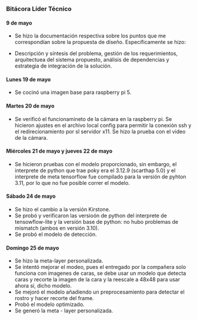 ### Bitácora Líder Técnico

#### 9 de mayo

- Se hizo la documentación respectiva sobre los puntos que me correspondían sobre la propuesta de diseño. Específicamente se hizo: 

- Descripción y síntesis del problema, gestión de los requerimientos, arquitectuea del sistema propuesto, análisis de dependencias y estrategia de integración de la solución.


#### Lunes 19 de mayo 

- Se cocinó una imagen base para raspberry pi 5. 

#### Martes 20 de mayo 

- Se verificó el funcionamineto de la cámara en la raspberry pi. Se hicieron ajustes en el archivo local config para permitir la conexión ssh y el redirecionamiento por sl servidor x11. Se hizo la prueba con el video de la cámara.

#### Miércoles 21 de mayo y jueves 22 de mayo

- Se hicieron pruebas con el modelo proporcionado, sin embargo, el interprete de python que trae poky era el 3.12.9 (scarthap 5.0) y el interprete de meta tensorflow fue compilado para la versión de pyhton 3.11, por lo que no fue posible correr el modelo. 

#### Sábado 24 de mayo

- Se hizo el cambio a la versión Kirstone.
- Se probó y verificaron las versioón de python del interprete de tensowflow-lite y la versión base de python: no hubo problemas de mismatch (ambos en versión 3.10).
- Se probó el modelo de detección.  
#### Domingo 25 de mayo 

- Se hizo la meta-layer personalizada.
- Se intentó mejorar el modeo, pues el entregado por la compañera solo funciona con imagenes de caras, se debe usar un modelo que detecta caras y recorte la imagen de la cara y la reescale a 48x48 para usar ahora sí, dicho modelo.
- Se mejoró el modelo añadiendo un preprocesamiento para detectar el rostro y hacer recorte del frame. 
- Probó el modelo optimizado.
- Se generó la meta - layer personalizada. 
